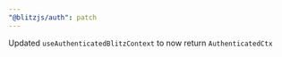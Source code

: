 ```yaml
---
"@blitzjs/auth": patch
---
```


Updated `useAuthenticatedBlitzContext` to now return `AuthenticatedCtx`
